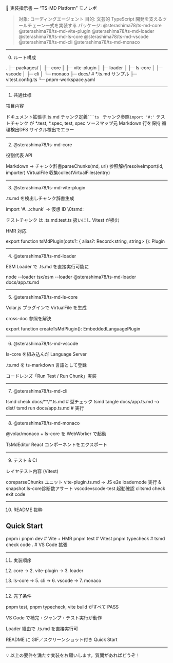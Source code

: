 📑 実装指示書 — “TS-MD Platform” モノレポ

> 対象: コーディングエージェント
目的: 文芸的 TypeScript 開発を支えるツールチェーン一式を実装する
パッケージ:
@sterashima78/ts-md-core
@sterashima78/ts-md-vite-plugin
@sterashima78/ts-md-loader
@sterashima78/ts-md-ls-core
@sterashima78/ts-md-vscode
@sterashima78/ts-md-cli
@sterashima78/ts-md-monaco



---

0. ルート構成

.
├─ packages/
│  ├─ core
│  ├─ vite-plugin
│  ├─ loader
│  ├─ ls-core
│  ├─ vscode
│  ├─ cli
│  └─ monaco
├─ docs/            # *.ts.md サンプル
├─ vitest.config.ts
└─ pnpm-workspace.yaml


---

1. 共通仕様

項目内容

ドキュメント拡張子.ts.md
チャンク定義<code>```ts <name></code>
チャンク参照<code>import '#<path>:<name>'</code>
テストチャンク<name> が *.test, *.spec, test, spec
ソースマップ元 Markdown 行を保持
循環検出DFS サイクル検出でエラー



---

2. @sterashima78/ts-md-core

役割代表 API

Markdown → チャンク辞書parseChunks(md, uri)
参照解析resolveImport(id, importer)
VirtualFile 収集collectVirtualFiles(entry)



---

3. @sterashima78/ts-md-vite-plugin

.ts.md を検出しチャンク辞書生成

import '#...:chunk' → 仮想 ID \0tsmd:

テストチャンク は .ts.md.test.ts 扱いにし Vitest が検出

HMR 対応


export function tsMdPlugin(opts?: { alias?: Record<string, string> }): Plugin


---

4. @sterashima78/ts-md-loader

ESM Loader で .ts.md を直接実行可能に

node --loader tsx/esm --loader @sterashima78/ts-md-loader docs/app.ts.md


---

5. @sterashima78/ts-md-ls-core

Volar.js プラグインで VirtualFile を生成

cross-doc 参照を解決


export function createTsMdPlugin(): EmbeddedLanguagePlugin


---

6. @sterashima78/ts-md-vscode

ls-core を組み込んだ Language Server

.ts.md を ts-markdown 言語として登録

コードレンズ「Run Test / Run Chunk」実装



---

7. @sterashima78/ts-md-cli

tsmd check docs/**/*.ts.md         # 型チェック
tsmd tangle docs/app.ts.md -o dist/
tsmd run docs/app.ts.md            # 実行


---

8. @sterashima78/ts-md-monaco

@volar/monaco + ls-core を WebWorker で起動

TsMdEditor React コンポーネントをエクスポート



---

9. テスト & CI

レイヤテスト内容 (Vitest)

coreparseChunks ユニット
vite-plugin.ts.md → JS e2e
loadernode 実行 & snapshot
ls-core診断数アサート
vscodevscode-test 起動確認
clitsmd check exit code



---

10. README 抜粋

## Quick Start
pnpm i
pnpm dev            # Vite + HMR
pnpm test           # Vitest
pnpm typecheck      # tsmd check
code .              # VS Code 拡張


---

11. 実装順序

1. core → 2. vite-plugin → 3. loader


2. ls-core → 5. cli → 6. vscode → 7. monaco



---

12. 完了条件

pnpm test, pnpm typecheck, vite build がすべて PASS

VS Code で補完・ジャンプ・テスト実行が動作

Loader 経由で .ts.md を直接実行可

README に GIF／スクリーンショット付き Quick Start



---

💡 以上の要件を満たす実装をお願いします。質問があればどうぞ！
